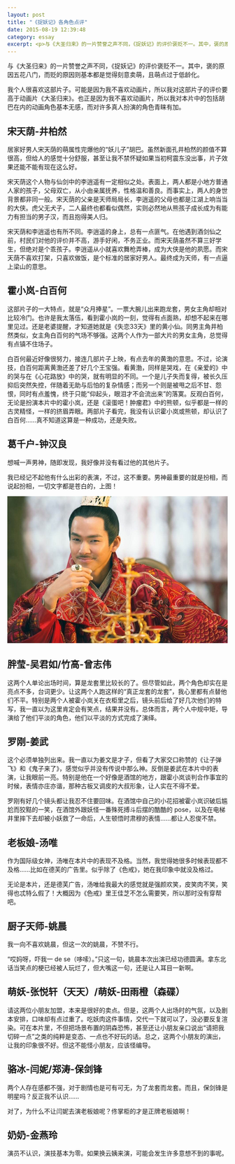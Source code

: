 ```yaml
---
layout: post
title: "《捉妖记》各角色点评"
date: 2015-08-19 12:39:48
category: essay
excerpt: <p>与《大圣归来》的一片赞誉之声不同，《捉妖记》的评价褒贬不一。其中，褒的原因五花八门，而贬的原因则基本都是觉得刻意卖萌，且萌点过于低龄化。</p>
---
```


与《大圣归来》的一片赞誉之声不同，《捉妖记》的评价褒贬不一。其中，褒的原因五花八门，而贬的原因则基本都是觉得刻意卖萌，且萌点过于低龄化。

我个人很喜欢这部片子。可能是因为我不喜欢动画片，所以我对这部片子的评价要高于动画片《大圣归来》。也正是因为我不喜欢动画片，所以我对本片中的包括胡巴在内的动画角色基本无感，而对许多真人扮演的角色青睐有加。

## 宋天荫-井柏然

居家好男人宋天荫的萌属性完爆他的“妖儿子”胡巴。虽然新面孔井柏然的颜值不算很高，但给人的感觉十分舒服，甚至让我不禁怀疑如果当初柯震东没出事，片子效果还能不能有现在这么好。

宋天荫这个人物与仙剑中的李逍遥有一定相似之处。表面上，两人都是小地方普通人家的孩子，父母双亡，从小由亲属抚养，性格温和善良。而事实上，两人的身世背景都非同一般。宋天荫的父亲是天师局局长，李逍遥的父母也都是江湖上响当当的大侠。虎父无犬子，二人最终也都看似偶然，实则必然地从熊孩子成长成为有能力有担当的男子汉，而且抱得美人归。

宋天荫和李逍遥也有所不同。李逍遥的身上，总有一点匪气。在他遇到酒剑仙之前，村民们对他的评价并不高，游手好闲，不务正业。而宋天荫虽然不算三好学生，但绝对是个乖孩子。李逍遥从小就喜欢舞枪弄棒，成为大侠是他的夙愿。而宋天荫不喜欢打架，只喜欢做饭，是个标准的居家好男人。最终成为天师，有一点逼上梁山的意思。

## 霍小岚-白百何

这部片子的一大特点，就是“众月捧星”。一票大腕儿出来跑龙套，男女主角却相对比较冷门。也许是我太落伍，看到霍小岚的一刻，觉得有点面熟，却想不起来在哪里见过。还是老婆提醒，才知道她就是《失恋33天》里的黄小仙。同男主角井柏然类似，女主角白百何的气场不够强。这两个人作为一部大片的男女主角，总觉得有点镇不住场子。

白百何最近好像很努力，接连几部片子上映，有点去年的黄渤的意思。不过，论演技，白百何距离黄渤还差了好几个王宝强。看黄渤，同样是哭戏，在《亲爱的》中的哭与在《心花路放》中的哭，就有明显的不同。一个是儿子失而复得，被长久压抑后突然失控，伴随着无助与后怕的复杂情感；而另一个则是被甩之后不甘、怨恨，同时有点羞愧，终于只能“仰起头，眼泪才不会流出来”的落寞。反观白百何，无论是扮演本片中的霍小岚，还是《滚蛋吧！肿瘤君》中的熊顿，似乎都是一样的古灵精怪，一样的挤眉弄眼。两部片子看完，我没有认识霍小岚或熊顿，却认识了白百何……真不知道这算是一种成功，还是失败。

## 葛千户-钟汉良

想喊一声男神，随即发现，我好像并没有看过他的其他片子。

我已经记不起他有什么出彩的表演，不过，这不重要。男神最重要的就是扮相，而说起扮相，一切文字都是苍白的，上图！

![handsome god](/assets/images/handsome-god.jpg)

## 胖莹-吴君如/竹高-曾志伟

这两个人单论出场时间，算是龙套里比较长的了。但尽管如此，两个角色却实在是亮点不多，台词更少。让这两个人跑这样的“真正龙套的龙套”，我心里都有点替他们不平。特别是两个人被霍小岚关在衣柜里之后，镜头前后给了好几次他们的特写，我一直以为这里肯定会有笑点，结果并没有。总体而言，两个人中规中矩，导演给了他们平淡的角色，他们以平淡的方式完成了演绎。

## 罗刚-姜武

这个必须单独列出来。我一直以为姜文是才子，但看了大家交口称赞的《让子弹飞》和《鬼子来了》，感觉似乎并没有传说中那么神。反倒是姜武在本片中的表演，让我眼前一亮。特别是他在一个好像是酒馆的地方，跟霍小岚谈判合作事宜的时候，表情亦庄亦谐，那种古板又调皮的大叔形象，让人实在不得不爱。

罗刚有好几个镜头都让我忍不住要回味。在酒馆中自己的小花招被霍小岚识破后尴尬而狡黠的一笑，在酒馆外跟妖怪一番殊死搏斗后摆的酷酷的 pose，以及在电梯井里摔下去却被小妖救了一命后，人生顿悟时肃穆的表情……都让人忍俊不禁。

## 老板娘-汤唯

作为国际级女神，汤唯在本片中的表现不及格。当然，我觉得她很多时候表现都不及格……比如在德芙的广告里。似乎除了《色戒》，她在我印象中就没及格过。

无论是本片，还是德芙广告，汤唯给我最大的感觉就是强颜欢笑，皮笑肉不笑，笑得也忒特么假了！大概因为《色戒》里王佳芝不怎么需要笑，所以那时没有穿帮吧。

## 厨子天师-姚晨

我一向不喜欢姚晨，但这一次的姚晨，不赞不行。

“哎妈呀，吓我一 de se（哆嗦）。”只这一句，姚晨本次出演已经功德圆满。拿东北话当笑点的梗已经被人玩烂了，但大嘴这一句，还是让人耳目一新啊。

## 萌妖-张悦轩（天天）/萌妖-田雨橙（森碟）

请这两位小朋友加盟，本来是很好的卖点。但是，这两个人出场时的气氛，以及剧本安排，口味却有点过重了。吃妖肉这件事情，交代一下就可以了，没必要反复渲染。可在本片里，不但把场景布置的阴森恐怖，甚至还让小朋友亲口说出“请把我切碎一点”之类的纯粹是变态、一点也不好玩的话。总之，这两个小朋友的演出，让我的印象很不好。但这不能怪小朋友，应该怪编导。

## 骆冰-闫妮/郑涛-保剑锋

两个人存在感都不强，对于剧情也是可有可无，为了龙套而龙套。而且，保剑锋是明星吗？反正我不认识……

对了，为什么不让闫妮去演老板娘呢？佟掌柜的才是正牌老板娘啊！

## 奶奶-金燕玲

演员不认识，演技基本为零。如果换云姨来演，可能会发生许多意想不到的事呢。
